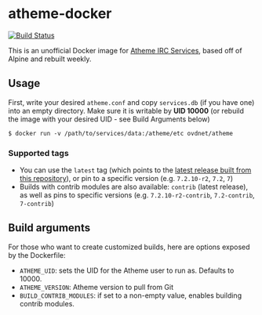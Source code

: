 # atheme-docker

[![Build Status](https://drone.overdrivenetworks.com/api/badges/overdrivenetworks/atheme-docker/status.svg)](https://drone.overdrivenetworks.com/overdrivenetworks/atheme-docker)

This is an unofficial Docker image for [Atheme IRC Services](https://github.com/atheme/atheme), based off of Alpine and rebuilt weekly.

## Usage

First, write your desired `atheme.conf` and copy `services.db` (if you have one) into an empty directory. Make sure it is writable by **UID 10000** (or rebuild the image with your desired UID - see Build Arguments below)

```
$ docker run -v /path/to/services/data:/atheme/etc ovdnet/atheme
```

### Supported tags

- You can use the `latest` tag (which points to the [latest release built from this repository](/.drone.yml)), or pin to a specific version (e.g. `7.2.10-r2`, `7.2`, `7`)
- Builds with contrib modules are also available: `contrib` (latest release), as well as pins to specific versions (e.g. `7.2.10-r2-contrib`, `7.2-contrib`, `7-contrib`)

## Build arguments

For those who want to create customized builds, here are options exposed by the Dockerfile:

- `ATHEME_UID`: sets the UID for the Atheme user to run as. Defaults to 10000.
- `ATHEME_VERSION`: Atheme version to pull from Git
- `BUILD_CONTRIB_MODULES`: if set to a non-empty value, enables building contrib modules.
